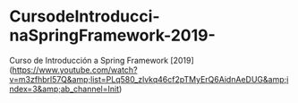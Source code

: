 # CursodeIntroducci-naSpringFramework-2019-
Curso de Introducción a Spring Framework [2019] (https://www.youtube.com/watch?v=m3zfhbrl57Q&amp;list=PLq580_zlvkq46cf2pTMyErQ6AidnAeDUG&amp;index=3&amp;ab_channel=Init)
